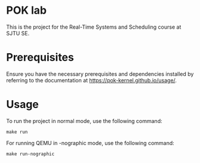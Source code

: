 # POK lab

This is the project for the Real-Time Systems and Scheduling course at SJTU SE.

# Prerequisites

Ensure you have the necessary prerequisites and dependencies installed by referring to the documentation at https://pok-kernel.github.io/usage/.

# Usage

To run the project in normal mode, use the following command:
```
make run
```

For running QEMU in -nographic mode, use the following command:
```
make run-nographic
```

